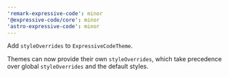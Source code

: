 ```yaml
---
'remark-expressive-code': minor
'@expressive-code/core': minor
'astro-expressive-code': minor
---
```


Add `styleOverrides` to `ExpressiveCodeTheme`.

Themes can now provide their own `styleOverrides`, which take precedence over global `styleOverrides` and the default styles.
